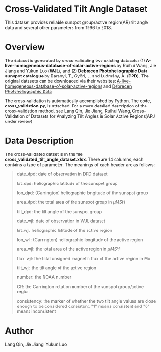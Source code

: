 # Cross-Validated Tilt Angle Dataset
This dataset provides reliable sunspot group/active region(AR) tilt angle data and several other parameters from 1996 to 2018.

# Overview
The dataset is generated by cross-validating two existing datasets: (1) **A-live-homogeneous-database-of-solar-active-regions** by Ruihui Wang, Jie Jiang and Yukun Luo (**WJL**), and (2) **Debrecen Photoheliographic Data sunspot catalogue** 
by Baranyi, T., Győri, L. and Ludmány, A. (**DPD**). The original datasets can be downloaded via their websites: 
[A-live-homogeneous-database-of-solar-active-regions](https://github.com/Wang-Ruihui/A-live-homogeneous-database-of-solar-active-regions) and [Debrecen Photoheliographic Data](http://fenyi.solarobs.epss.hun-ren.hu/en/databases/DPD/)

The cross-validation is automatically accomplished by Python. The code, **cross_validation.py**, is attached. For a more detailed description of the cross-validation method, see Lang Qin, Jie Jiang, Ruihui Wang, Cross-Validation of Datasets for Analyzing Tilt Angles in Solar Active Regions(APJ under review)

# Data Description
The cross-validated datset is in the file **cross_validated_tilt_angle_dataset.xlsx**. There are 14 columns, each contains a type of parameter. The meanings of each header are as follows:

> date_dpd: date of observation in DPD dataset
>
> lat_dpd: heliographic latitude of the sunspot group
>
> lon_dpd: (Carrington) heliographic longitude of the sunspot group
>
> area_dpd: the total area of the sunspot group in $\mu MSH$
>
> tilt_dpd: the tilt angle of the sunspot group
>
> date_wjl: date of observation in WJL dataset
>
> lat_wjl: heliographic latitude of the active region
>
> lon_wjl: (Carrington) heliographic longitude of the active region
>
> area_wjl: the total area of the active region in $\mu MSH$
>
> flux_wjl: the total unsigned magnetic flux of the active region in Mx
>
> tilt_wjl: the tilt angle of the active region
>
> number: the NOAA number
>
> CR: the Carrington rotation number of the sunspot group/active region
>
> consistency: the marker of whether the two tilt angle values are close enough to be considered consistent. "1" means consistent and "0" means inconsistent

# Author
Lang Qin, Jie Jiang, Yukun Luo
